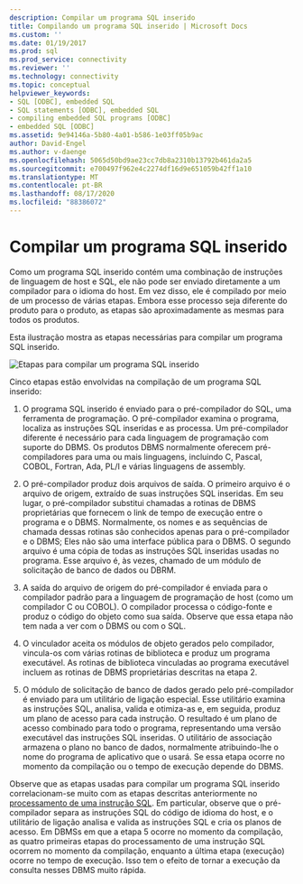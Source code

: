 ```yaml
---
description: Compilar um programa SQL inserido
title: Compilando um programa SQL inserido | Microsoft Docs
ms.custom: ''
ms.date: 01/19/2017
ms.prod: sql
ms.prod_service: connectivity
ms.reviewer: ''
ms.technology: connectivity
ms.topic: conceptual
helpviewer_keywords:
- SQL [ODBC], embedded SQL
- SQL statements [ODBC], embedded SQL
- compiling embedded SQL programs [ODBC]
- embedded SQL [ODBC]
ms.assetid: 9e94146a-5b80-4a01-b586-1e03ff05b9ac
author: David-Engel
ms.author: v-daenge
ms.openlocfilehash: 5065d50bd9ae23cc7db8a2310b13792b461da2a5
ms.sourcegitcommit: e700497f962e4c2274df16d9e651059b42ff1a10
ms.translationtype: MT
ms.contentlocale: pt-BR
ms.lasthandoff: 08/17/2020
ms.locfileid: "88386072"
---
```

# <a name="compiling-an-embedded-sql-program"></a>Compilar um programa SQL inserido
Como um programa SQL inserido contém uma combinação de instruções de linguagem de host e SQL, ele não pode ser enviado diretamente a um compilador para o idioma do host. Em vez disso, ele é compilado por meio de um processo de várias etapas. Embora esse processo seja diferente do produto para o produto, as etapas são aproximadamente as mesmas para todos os produtos.  
  
 Esta ilustração mostra as etapas necessárias para compilar um programa SQL inserido.  
  
 ![Etapas para compilar um programa SQL inserido](../../odbc/reference/media/pr02.gif "pr02")  
  
 Cinco etapas estão envolvidas na compilação de um programa SQL inserido:  
  
1.  O programa SQL inserido é enviado para o pré-compilador do SQL, uma ferramenta de programação. O pré-compilador examina o programa, localiza as instruções SQL inseridas e as processa. Um pré-compilador diferente é necessário para cada linguagem de programação com suporte do DBMS. Os produtos DBMS normalmente oferecem pré-compiladores para uma ou mais linguagens, incluindo C, Pascal, COBOL, Fortran, Ada, PL/I e várias linguagens de assembly.  
  
2.  O pré-compilador produz dois arquivos de saída. O primeiro arquivo é o arquivo de origem, extraído de suas instruções SQL inseridas. Em seu lugar, o pré-compilador substitui chamadas a rotinas de DBMS proprietárias que fornecem o link de tempo de execução entre o programa e o DBMS. Normalmente, os nomes e as sequências de chamada dessas rotinas são conhecidos apenas para o pré-compilador e o DBMS; Eles não são uma interface pública para o DBMS. O segundo arquivo é uma cópia de todas as instruções SQL inseridas usadas no programa. Esse arquivo é, às vezes, chamado de um módulo de solicitação de banco de dados ou DBRM.  
  
3.  A saída do arquivo de origem do pré-compilador é enviada para o compilador padrão para a linguagem de programação de host (como um compilador C ou COBOL). O compilador processa o código-fonte e produz o código do objeto como sua saída. Observe que essa etapa não tem nada a ver com o DBMS ou com o SQL.  
  
4.  O vinculador aceita os módulos de objeto gerados pelo compilador, vincula-os com várias rotinas de biblioteca e produz um programa executável. As rotinas de biblioteca vinculadas ao programa executável incluem as rotinas de DBMS proprietárias descritas na etapa 2.  
  
5.  O módulo de solicitação de banco de dados gerado pelo pré-compilador é enviado para um utilitário de ligação especial. Esse utilitário examina as instruções SQL, analisa, valida e otimiza-as e, em seguida, produz um plano de acesso para cada instrução. O resultado é um plano de acesso combinado para todo o programa, representando uma versão executável das instruções SQL inseridas. O utilitário de associação armazena o plano no banco de dados, normalmente atribuindo-lhe o nome do programa de aplicativo que o usará. Se essa etapa ocorre no momento da compilação ou o tempo de execução depende do DBMS.  
  
 Observe que as etapas usadas para compilar um programa SQL inserido correlacionam-se muito com as etapas descritas anteriormente no [processamento de uma instrução SQL](../../odbc/reference/processing-a-sql-statement.md). Em particular, observe que o pré-compilador separa as instruções SQL do código de idioma do host, e o utilitário de ligação analisa e valida as instruções SQL e cria os planos de acesso. Em DBMSs em que a etapa 5 ocorre no momento da compilação, as quatro primeiras etapas do processamento de uma instrução SQL ocorrem no momento da compilação, enquanto a última etapa (execução) ocorre no tempo de execução. Isso tem o efeito de tornar a execução da consulta nesses DBMS muito rápida.

